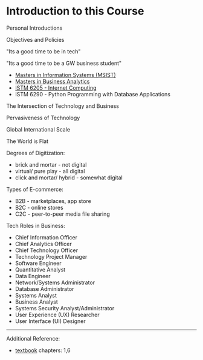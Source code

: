 # Introduction to this Course

Personal Introductions

Objectives and Policies

"Its a good time to be in tech"

"Its a good time to be a GW business student"

 + [Masters in Information Systems (MSIST)](http://business.gwu.edu/programs/specialized-masters/m-s-information-systems-technology/)
 + [Masters in Business Analytics](http://business.gwu.edu/programs/specialized-masters/m-s-in-business-analytics/)
 + [ISTM 6205 - Internet Computing](http://bulletin.gwu.edu/search/?P=ISTM+6205)
 + ISTM 6290 - Python Programming with Database Applications

The Intersection of Technology and Business

Pervasiveness of Technology

Global International Scale

The World is Flat

Degrees of Digitization:

 + brick and mortar - not digital
 + virtual/ pure play - all digital
 + click and mortar/ hybrid - somewhat digital

Types of E-commerce:

  + B2B - marketplaces, app store
  + B2C - online stores
  + C2C - peer-to-peer media file sharing

Tech Roles in Business:

 + Chief Information Officer
 + Chief Analytics Officer
 + Chief Technology Officer
 + Technology Project Manager
 + Software Engineer
 + Quantitative Analyst
 + Data Engineer
 + Network/Systems Administrator
 + Database Administrator
 + Systems Analyst
 + Business Analyst
 + Systems Security Analyst/Administrator
 + User Experience (UX) Researcher
 + User Interface (UI) Designer

<hr>

Additional Reference:

+ [textbook](README.md#accompanying-textbook) chapters: 1,6
